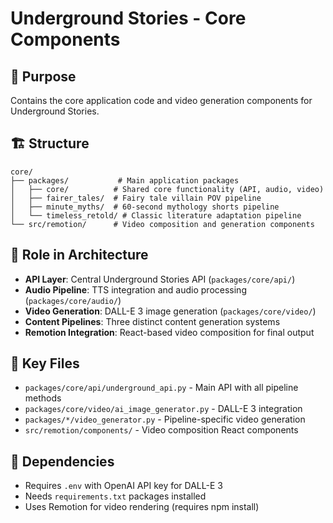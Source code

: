 # Underground Stories - Core Components

## 📁 Purpose
Contains the core application code and video generation components for Underground Stories.

## 🏗️ Structure
```
core/
├── packages/           # Main application packages
│   ├── core/          # Shared core functionality (API, audio, video)
│   ├── fairer_tales/  # Fairy tale villain POV pipeline  
│   ├── minute_myths/  # 60-second mythology shorts pipeline
│   └── timeless_retold/ # Classic literature adaptation pipeline
└── src/remotion/      # Video composition and generation components
```

## 🔧 Role in Architecture
- **API Layer**: Central Underground Stories API (`packages/core/api/`)
- **Audio Pipeline**: TTS integration and audio processing (`packages/core/audio/`)
- **Video Generation**: DALL-E 3 image generation (`packages/core/video/`)
- **Content Pipelines**: Three distinct content generation systems
- **Remotion Integration**: React-based video composition for final output

## 🚀 Key Files
- `packages/core/api/underground_api.py` - Main API with all pipeline methods
- `packages/core/video/ai_image_generator.py` - DALL-E 3 integration
- `packages/*/video_generator.py` - Pipeline-specific video generation
- `src/remotion/components/` - Video composition React components

## 🔗 Dependencies
- Requires `.env` with OpenAI API key for DALL-E 3
- Needs `requirements.txt` packages installed
- Uses Remotion for video rendering (requires npm install)